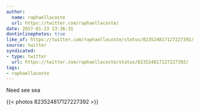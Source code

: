 ```yaml
---
author:
  name: raphaellacoste
  url: https://twitter.com/raphaellacoste/
date: 2017-01-23 13:36:31
dontinlinephotos: true
like_of: https://twitter.com/raphaellacoste/status/823524817127227392/
source: twitter
syndicated:
- type: twitter
  url: https://twitter.com/raphaellacoste/status/823524817127227392/
tags:
- raphaellacoste
---
```


Need see sea 

{{< photos 823524817127227392 >}}